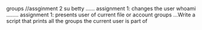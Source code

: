 groups  //assginment 2
su betty ...... assignment 1: changes the user
whoami ........ assignment 1: presents user of current file or account
groups   ...Write a script that prints all the groups the current user is part of
